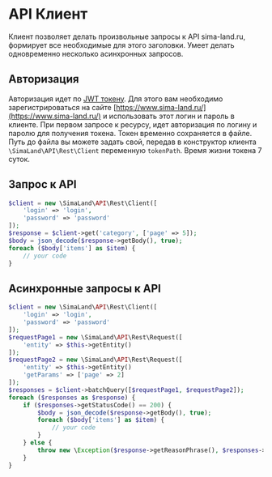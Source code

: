# API Клиент

Клиент позволяет делать произвольные запросы к API sima-land.ru, формирует все необходимые для этого заголовки.
Умеет делать одновременно несколько асинхронных запросов.

## Авторизация

Авторизация идет по [JWT токену](https://tools.ietf.org/html/rfc7519). Для этого вам необходимо зарегистрироваться на сайте
[https://www.sima-land.ru/](https://www.sima-land.ru/) и использовать этот логин и пароль в клиенте.
При первом запросе к ресурсу, идет авторизация по логину и паролю для получения токена.
Токен временно сохраняется  в файле. Путь до файла вы можете задать свой, передав в конструктор клиента `\SimaLand\API\Rest\Client` переменную `tokenPath`.
Время жизни токена 7 суток.

## Запрос к API

```php
$client = new \SimaLand\API\Rest\Client([
    'login' => 'login',
    'password' => 'password'
]);
$response = $client->get('category', ['page' => 5]);
$body = json_decode($response->getBody(), true);
foreach ($body['items'] as $item) {
    // your code
}
```

## Асинхронные запросы к API

```php
$client = new \SimaLand\API\Rest\Client([
    'login' => 'login',
    'password' => 'password'
]);
$requestPage1 = new \SimaLand\API\Rest\Request([
    'entity' => $this->getEntity()
]);
$requestPage2 = new \SimaLand\API\Rest\Request([
    'entity' => $this->getEntity()
    'getParams' => ['page' => 2]
]);
$responses = $client->batchQuery([$requestPage1, $requestPage2]);
foreach ($responses as $response) {
    if ($responses->getStatusCode() == 200) {
        $body = json_decode($response->getBody(), true);
        foreach ($body['items'] as $item) {
            // your code
        }
    } else {
        throw new \Exception($response->getReasonPhrase(), $responses->getStatusCode());
    }
}
```
